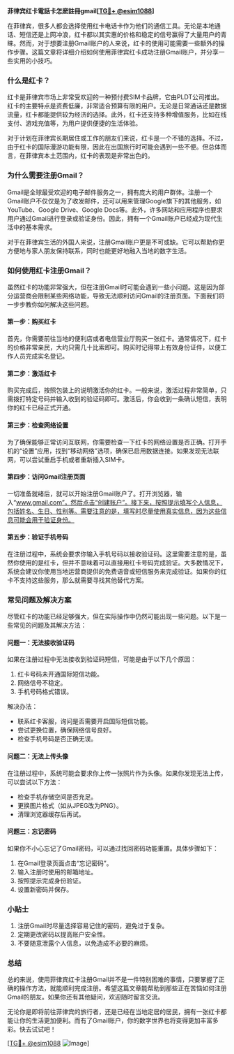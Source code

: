 **菲律宾红卡電話卡怎麽註冊gmail[[TG💪+ @esim1088](https://t.me/s/esim1088)]**

在菲律宾，很多人都会选择使用红卡电话卡作为他们的通信工具。无论是本地通话、短信还是上网冲浪，红卡都以其实惠的价格和稳定的信号赢得了大量用户的青睐。然而，对于想要注册Gmail账户的人来说，红卡的使用可能需要一些额外的操作步骤。这篇文章将详细介绍如何使用菲律宾红卡成功注册Gmail账户，并分享一些实用的小技巧。

### **什么是红卡？**
红卡是菲律宾市场上非常受欢迎的一种预付费SIM卡品牌，它由PLDT公司推出。红卡的主要特点是资费低廉，非常适合预算有限的用户。无论是日常通话还是数据流量，红卡都能提供较为经济的选择。此外，红卡还支持多种增值服务，比如在线支付、游戏充值等，为用户提供便捷的生活体验。

对于计划在菲律宾长期居住或工作的朋友们来说，红卡是一个不错的选择。不过，由于红卡的国际漫游功能有限，因此在出国旅行时可能会遇到一些不便。但总体而言，在菲律宾本土范围内，红卡的表现是非常出色的。

### **为什么需要注册Gmail？**
Gmail是全球最受欢迎的电子邮件服务之一，拥有庞大的用户群体。注册一个Gmail账户不仅仅是为了收发邮件，还可以用来管理Google旗下的其他服务，如YouTube、Google Drive、Google Docs等。此外，许多网站和应用程序也要求用户通过Gmail进行登录或验证身份。因此，拥有一个Gmail账户已经成为现代生活中的基本需求。

对于在菲律宾生活的外国人来说，注册Gmail账户更是不可或缺。它可以帮助你更方便地与家人朋友保持联系，同时也能更好地融入当地的数字生活。

### **如何使用红卡注册Gmail？**
虽然红卡的功能非常强大，但在注册Gmail时可能会遇到一些小问题。这是因为部分运营商会限制某些网络功能，导致无法顺利访问Gmail的注册页面。下面我们将一步步教你如何解决这些问题。

#### **第一步：购买红卡**
首先，你需要前往当地的便利店或者电信营业厅购买一张红卡。通常情况下，红卡的价格非常亲民，大约只需几十比索即可。购买时记得带上有效身份证件，以便工作人员完成实名登记。

#### **第二步：激活红卡**
购买完成后，按照包装上的说明激活你的红卡。一般来说，激活过程非常简单，只需拨打特定号码并输入收到的验证码即可。激活后，你会收到一条确认短信，表明你的红卡已经正式开通。

#### **第三步：检查网络设置**
为了确保能够正常访问互联网，你需要检查一下红卡的网络设置是否正确。打开手机的“设置”应用，找到“移动网络”选项，确保已启用数据连接。如果发现无法联网，可以尝试重启手机或者重新插入SIM卡。

#### **第四步：访问Gmail注册页面**
一切准备就绪后，就可以开始注册Gmail账户了。打开浏览器，输入“www.gmail.com”，然后点击“创建账户”。接下来，按照提示填写个人信息，包括姓名、生日、性别等。需要注意的是，填写时尽量使用真实信息，因为这些信息可能会用于验证身份。

#### **第五步：验证手机号码**
在注册过程中，系统会要求你输入手机号码以接收验证码。这里需要注意的是，虽然你使用的是红卡，但并不意味着可以直接用红卡号码完成验证。大多数情况下，系统会建议你使用当地运营商提供的免费语音或短信服务来完成验证。如果你的红卡不支持这些服务，那么就需要寻找其他替代方案。

### **常见问题及解决方案**
尽管红卡的功能已经足够强大，但在实际操作中仍然可能出现一些问题。以下是一些常见的问题及其解决方法：

#### **问题一：无法接收验证码**
如果在注册过程中无法接收到验证码短信，可能是由于以下几个原因：
1. 红卡号码未开通国际短信功能。
2. 网络信号不稳定。
3. 手机号码格式错误。

解决办法：
- 联系红卡客服，询问是否需要开启国际短信功能。
- 尝试更换位置，确保网络信号良好。
- 检查手机号码是否正确无误。

#### **问题二：无法上传头像**
在注册过程中，系统可能会要求你上传一张照片作为头像。如果你发现无法上传，可以尝试以下方法：
- 检查手机存储空间是否充足。
- 更换图片格式（如从JPEG改为PNG）。
- 清理浏览器缓存后再试。

#### **问题三：忘记密码**
如果你不小心忘记了Gmail密码，可以通过找回密码功能重置。具体步骤如下：
1. 在Gmail登录页面点击“忘记密码”。
2. 输入注册时使用的邮箱地址。
3. 按照提示完成身份验证。
4. 设置新密码并保存。

### **小贴士**
1. 注册Gmail时尽量选择容易记住的密码，避免过于复杂。
2. 定期更改密码以提高账户安全性。
3. 不要随意泄露个人信息，以免造成不必要的麻烦。

### **总结**
总的来说，使用菲律宾红卡注册Gmail并不是一件特别困难的事情，只要掌握了正确的操作方法，就能顺利完成注册。希望这篇文章能帮助到那些正在苦恼如何注册Gmail的朋友。如果你还有其他疑问，欢迎随时留言交流。

无论你是即将前往菲律宾的旅行者，还是已经在当地定居的居民，拥有一张红卡都能让你的生活更加便利。而有了Gmail账户，你的数字世界也将变得更加丰富多彩。快去试试吧！

[[TG💪+ @esim1088](https://t.me/s/esim1088) ![Image](https://i.postimg.cc/4NQfJmqS/Snipaste-2025-05-13-00-14-12.png)]